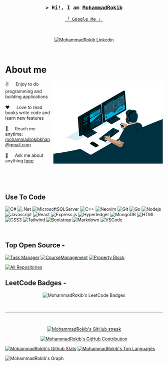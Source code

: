 <!-- Intro  -->
<h3 align="center">
        <samp>&gt; Hi!, I am
                <b><a target="_blank" href="https://alsiam.com">MohammadRokib</a></b>
        </samp>
</h3>


<p align="center"> 
  <samp>
    <a href="https://www.google.com/search?sca_esv=3df8528f973dbd03&sca_upv=1&sxsrf=ACQVn0_MgdT-CF7K2P4uAmIyaVfqzWWNiw:1711862887059&q=M0hammadRokib&nfpr=1&sa=X&ved=2ahUKEwi29qWa4p2FAxWY-TgGHYB0CN0QvgUoAXoECAcQAw&biw=1360&bih=654&dpr=1">「 Google Me 」</a>
    <br>
<!--     「 I am a Web Application Developer from <b>Bangladesh</b> 」 -->
    <br>
    <br>
  </samp>
</p>

<p align="center">
 <a href="https://linkedin.com/in/m0hammadrokib" target="_blank">
  <img src="https://img.shields.io/badge/LinkedIn-0077B5?style=for-the-badge&logo=linkedin&logoColor=white" alt="MohammadRokib Linkedin"/>
 </a>
</p>
<br />

<!-- About Section -->
 # About me
 
<p>
 <img align="right" width="350" src="/assets/programmer2.gif" alt="Coding gif" />
  
 ✌️ &emsp; Enjoy to do programming and building applications <br/><br/>
 ❤️ &emsp; Love to read books write code and learn new features<br/><br/>
 📧 &emsp; Reach me anytime: mohammadrokibkhan@gmail.com<br/><br/>
 💬 &emsp; Ask me about anything [here](https://github.com/mohammadrokib/mohammadrokib/issues)

</p>

<br/>
<br/>
<br/>

## Use To Code

![C#](https://img.shields.io/badge/c%23-%23239120.svg?style=for-the-badge&logo=csharp&logoColor=white)
![.Net](https://img.shields.io/badge/.NET-5C2D91?style=for-the-badge&logo=.net&logoColor=white)
![MicrosoftSQLServer](https://img.shields.io/badge/Microsoft%20SQL%20Server-CC2927?style=for-the-badge&logo=microsoft%20sql%20server&logoColor=white)
![C++](https://img.shields.io/badge/c++-%2300599C.svg?style=for-the-badge&logo=c%2B%2B&logoColor=white)
![Neovim](https://img.shields.io/badge/NeoVim-%2357A143.svg?&style=for-the-badge&logo=neovim&logoColor=white)
![Git](https://img.shields.io/badge/Git-F05032?style=for-the-badge&logo=git&logoColor=white)
![Go](https://img.shields.io/badge/go-%2300ADD8.svg?style=for-the-badge&logo=go&logoColor=white)
![Nodejs](https://img.shields.io/badge/Nodejs-3C873A?style=for-the-badge&labelColor=black&logo=node.js&logoColor=3C873A)
![Javascript](https://img.shields.io/badge/Javascript-F0DB4F?style=for-the-badge&labelColor=black&logo=javascript&logoColor=F0DB4F)
![React](https://img.shields.io/badge/-React-61DBFB?style=for-the-badge&labelColor=black&logo=react&logoColor=61DBFB)
![Express.js](https://img.shields.io/badge/Express.js-000000?style=for-the-badge&logo=express&logoColor=white)
![Hyperledger](https://img.shields.io/badge/hyperledger-2F3134?style=for-the-badge&logo=hyperledger&logoColor=white)
![MongoDB](https://img.shields.io/badge/MongoDB-4EA94B?style=for-the-badge&logo=mongodb&logoColor=white)
![HTML](https://img.shields.io/badge/HTML5-E34F26?style=for-the-badge&logo=html5&logoColor=white)
![CSS3](https://img.shields.io/badge/CSS3-1572B6?style=for-the-badge&logo=css3&logoColor=white)
![Tailwind](https://img.shields.io/badge/Tailwind_CSS-092749?style=for-the-badge&logo=tailwindcss&logoColor=06B6D4&labelColor=000000)
![Bootstrap](https://img.shields.io/badge/Bootstrap-563D7C?style=for-the-badge&logo=bootstrap&logoColor=white)
![Markdown](https://img.shields.io/badge/Markdown-000000?style=for-the-badge&logo=markdown&logoColor=white)
![VSCode](https://img.shields.io/badge/Visual_Studio-0078d7?style=for-the-badge&logo=visual%20studio&logoColor=white)

<br/>

## Top Open Source -
[![Task Manager](https://github-readme-stats.vercel.app/api/pin/?username=mohammadrokib&repo=TaskManager&border_color=7F3FBF&bg_color=0D1117&title_color=C9D1D9&text_color=8B949E&icon_color=7F3FBF)](https://github.com/MohammadRokib/TaskManager)
[![CourseManagement](https://github-readme-stats.vercel.app/api/pin/?username=mohammadrokib&repo=CourseManagement&border_color=7F3FBF&bg_color=0D1117&title_color=C9D1D9&text_color=8B949E&icon_color=7F3FBF)](https://github.com/MohammadRokib/CourseManagement)
[![Property Block](https://github-readme-stats.vercel.app/api/pin/?username=mohammadrokib&repo=PropertyBlock&border_color=7F3FBF&bg_color=0D1117&title_color=C9D1D9&text_color=8B949E&icon_color=7F3FBF)](https://github.com/MohammadRokib/PropertyBlock)

<p align="left">
  <a href="https://github.com/mohammadrokib?tab=repositories" target="_blank"><img alt="All Repositories" title="All Repositories" src="https://img.shields.io/badge/-All%20Repos-2962FF?style=for-the-badge&logo=koding&logoColor=white"/></a>
</p>

## LeetCode Badges -
<p align="center">
<img src="https://leetcode-badge-showcase.vercel.app/api?username=mohammadrokib&theme=github-dark" alt="MohammadRokib's LeetCode Badges"/>
</p>

<br/>
<hr/>
<br/>

<p align="center">
  <a href="https://github.com/mohammadrokib">
    <img src="https://github-readme-streak-stats.herokuapp.com/?user=mohammadrokib&theme=radical&border=7F3FBF&background=0D1117" alt="MohammadRokib's GitHub streak"/>
  </a>
</p>

<p align="center">
  <a href="https://github.com/mohammadrokib">
    <img src="https://github-profile-summary-cards.vercel.app/api/cards/profile-details?username=mohammadrokib&theme=radical" alt="MohammadRokib's GitHub Contribution"/>
  </a>
</p>

<a> 
    <a href="https://github.com/mohammadrokib"><img alt="MohammadRokib's Github Stats" src="https://denvercoder1-github-readme-stats.vercel.app/api?username=mohammadrokib&show_icons=true&count_private=true&theme=react&border_color=7F3FBF&bg_color=0D1117&title_color=F85D7F&icon_color=F8D866" height="192px" width="49.5%"/></a>
  <a href="https://github.com/mohammadrokib"><img alt="MohammadRokib's Top Languages" src="https://denvercoder1-github-readme-stats.vercel.app/api/top-langs/?username=mohammadrokib&langs_count=8&layout=compact&theme=react&border_color=7F3FBF&bg_color=0D1117&title_color=F85D7F&icon_color=F8D866" height="192px" width="49.5%"/></a>
  <br/>
</a>


![MohammadRokib's Graph](https://github-readme-activity-graph.vercel.app/graph?username=mohammadrokib&custom_title=MohammadRokib's%20GitHub%20Activity%20Graph&bg_color=0D1117&color=7F3FBF&line=7F3FBF&point=7F3FBF&area_color=FFFFFF&title_color=FFFFFF&area=true)
